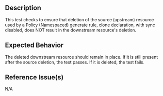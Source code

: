 ## Description

This test checks to ensure that deletion of the source (upstream) resource used by a Policy (Namespaced) generate rule, clone declaration, with sync disabled, does NOT result in the downstream resource's deletion.

## Expected Behavior

The deleted downstream resource should remain in place. If it is still present after the source deletion, the test passes. If it is deleted, the test fails.

## Reference Issue(s)

N/A

